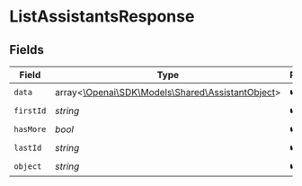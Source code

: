 # ListAssistantsResponse


## Fields

| Field                                                                                      | Type                                                                                       | Required                                                                                   | Description                                                                                | Example                                                                                    |
| ------------------------------------------------------------------------------------------ | ------------------------------------------------------------------------------------------ | ------------------------------------------------------------------------------------------ | ------------------------------------------------------------------------------------------ | ------------------------------------------------------------------------------------------ |
| `data`                                                                                     | array<[\Openai\SDK\Models\Shared\AssistantObject](../../Models/Shared/AssistantObject.md)> | :heavy_check_mark:                                                                         | N/A                                                                                        |                                                                                            |
| `firstId`                                                                                  | *string*                                                                                   | :heavy_check_mark:                                                                         | N/A                                                                                        | asst_abc123                                                                                |
| `hasMore`                                                                                  | *bool*                                                                                     | :heavy_check_mark:                                                                         | N/A                                                                                        | false                                                                                      |
| `lastId`                                                                                   | *string*                                                                                   | :heavy_check_mark:                                                                         | N/A                                                                                        | asst_abc456                                                                                |
| `object`                                                                                   | *string*                                                                                   | :heavy_check_mark:                                                                         | N/A                                                                                        | list                                                                                       |